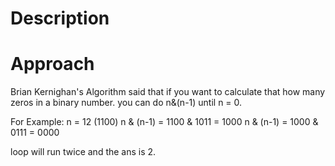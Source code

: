 # Description
# Approach
Brian Kernighan's Algorithm said that
if you want to calculate that how many zeros in a binary number.
you can do n&(n-1) until n = 0.

For Example:
n = 12 (1100)
n & (n-1) = 1100 & 1011 = 1000
n & (n-1) = 1000 & 0111 = 0000

loop will run twice and the ans is 2.

